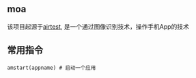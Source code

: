 ## moa
该项目起源于[airtest](https://github.com/netease/airtest), 是一个通过图像识别技术，操作手机App的技术

## 常用指令

	amstart(appname) # 启动一个应用
	

